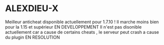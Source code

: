 # ALEXDIEU-X
Meilleur anticheat disponible actuellement pour 1.7.10 ! Il marche moins bien pour la 1.15 et supérieur
EN DEVELOPPEMENT
Il n'est pas disonible actuellement car a cause de certains cheats , le serveur peut crash a cause du plugin EN RESOLUTION

